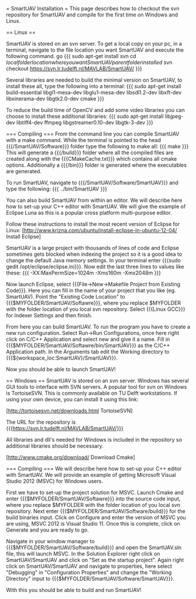 = SmartUAV Installation =
This page describes how to checkout the svn repository for SmartUAV and compile for the first time on Windows and Linux.

== Linux ==

SmartUAV is stored on an svn server. To get a local copy on your pc, in a terminal, navigate to the file location you want SmartUAV and execute the following command. go 
{{{
sudo apt-get install svn
cd $local folder location where you want SmartUAV parent folder installed$
svn checkout https://svn.lr.tudelft.nl/MAVLAB/SmartUAV/
}}}

Several libraries are needed to build the minimal version on SmartUAV, to install these all, type the following into a terminal:
{{{
sudo apt-get install build-essential libgl1-mesa-dev libglu1-mesa-dev libsdl1.2-dev libxft-dev libxinerama-dev libgtk2.0-dev cmake
}}}

To reduce the build time of OpenCV and add some video libraries you can choose to install these additional libraries:
{{{
sudo apt-get install libjpeg-dev libtiff4-dev ffmpeg libgstreamer0.10-dev libgtk-3-dev
}}}

=== Compiling ===
From the command line you can compile SmartUAV with a make command. While the terminal is pointed to the head {{{/SmartUAV/Software}}} folder type the following to make all:
{{{
make
}}}
This will generate a {{{/build}}} folder where all the compiled files are created along with the {{{CMakeCache.txt}}} which contains all cmake options. Additionally a {{{/bin}}} folder is generated where the executables are generated.

To run SmartUAV, navigate to {{{/SmartUAV/Software/SmartUAV}}} and type the following:
{{{
../bin/SmartUAV
}}}

You can also build SmartUAV from within an editor. We will describe here how to set-up your C++ editor with SmartUAV. We will give the example of Eclipse Luna as this is a popular cross platform multi-purpose editor.

Follow these instructions to install the most recent version of Eclipse for Linux: [http://www.krizna.com/ubuntu/install-eclipse-in-ubuntu-12-04/ Install Eclipse]

SmartUAV is a large project with thousands of lines of code and Eclipse sometimes gets blocked when indexing the project so it is a good idea to change the default Java memory settings. In your terminal enter {{{sudo gedit /opt/eclipse/eclipse.ini}}}. Now edit the last three lines to values like these: 
{{{
-XX:MaxPermSize=1024m
-Xms160m
-Xmx2048m
}}}

Now launch Eclipse, select {{{File->New->Makefile Project from Existing Code}}}. Here you can fill in the name of your project that you like (eg. SmartUAV). Point the "Existing Code Location" to {{{$MYFOLDER/SmartUAV/Softawre}}}, where you replace $MYFOLDER with the folder location of you local svn repository. Select {{{Linux GCC}}} for Indexer Settings and then finish.

From here you can build SmartUAV. To run the program you have to create a new run configuration. Select Run->Run Configurations, once here right click on C/C++ Application and select new and give it a name. Fill in {{{$MYFOLDER/SmartUAV/Softawre/bin/SmartUAV}}} as the C/C++ Application path. In the Arguments tab edit the Working directory to {{{${workspace_loc:SmartUAV}/SmartUAV}}}. 

Now you should be able to launch SmartUAV!

== Windows ==
SmartUAV is stored on an svn server. Windows has several GUI tools to interface with SVN servers. A popular tool for svn on Windows is TortoiseSVN. This is commonly available on TU Delft workstations. If using your own device, you can install it using this link:

[http://tortoisesvn.net/downloads.html TortoiseSVN]

The URL for the repository is {{{https://svn.lr.tudelft.nl/MAVLAB/SmartUAV/}}}

All libraries and dll's needed for Windows is included in the repository so additional libraries should be necessary.

[http://www.cmake.org/download/ Download Cmake]

=== Compiling ===
We will describe here how to set-up your C++ editor with SmartUAV. We will provide an example of getting Microsoft Visual Studio 2012 (MSVC) for Windows users.

First we have to set-up the project solution for MSVC. Launch Cmake and enter {{{$MYFOLDER/SmartUAV/Softawre}}} into the source code input, where you replace $MYFOLDER with the folder location of you local svn repository. Next enter {{{$MYFOLDER/SmartUAV/Software/build}}} for the build binaries input. Click on Configure and enter the version of MSVC you are using, MSVC 2012 is Visual Studio 11. Once this is complete, click on Generate and you are ready to go.

Navigate in your window manager to {{{$MYFOLDER/SmartUAV/Software/build}}} and open the SmartUAV.sln file, this will launch MSVC. In the Solution Explorer right click on SmartUAV/SmartUAV and click on "Set as the startup project". Again right click on SmartUAV/SmartUAV and navigate to properties, here select "Debugging" in "Configuration Properties" and change the "Working Directory" input to {{{$MYFOLDER/SmartUAV/Software/SmartUAV}}}.

With this you should be able to build and run SmartUAV!
